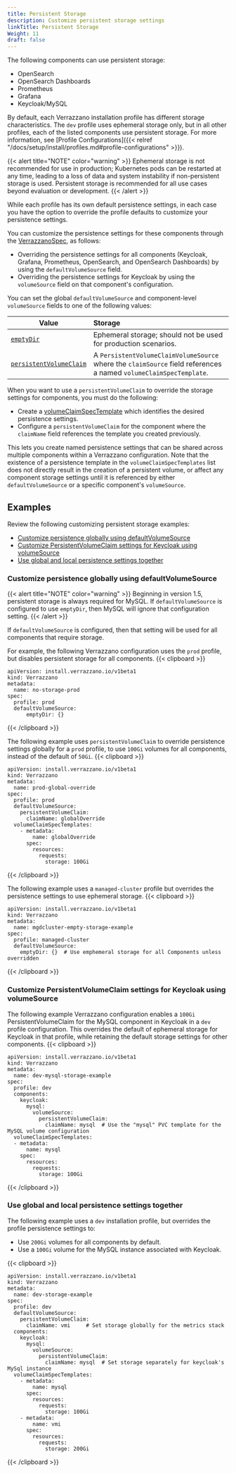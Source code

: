 ```yaml
---
title: Persistent Storage
description: Customize persistent storage settings
linkTitle: Persistent Storage
Weight: 11
draft: false
---
```


The following components can use persistent storage:

  - OpenSearch
  - OpenSearch Dashboards
  - Prometheus
  - Grafana
  - Keycloak/MySQL

By default, each Verrazzano installation profile has different storage characteristics.  The `dev` profile uses ephemeral
storage only, but in all other profiles, each of the listed components use persistent storage.  For more information, see [Profile Configurations]({{< relref "/docs/setup/install/profiles.md#profile-configurations" >}}).

{{< alert title="NOTE" color="warning" >}}
Ephemeral storage is not recommended for use in production; Kubernetes pods can be restarted at any time, leading to
a loss of data and system instability if non-persistent storage is used.  Persistent storage is recommended
for all use cases beyond evaluation or development.
{{< /alert >}}

While each profile has its own default persistence settings, in each case you have the option to override the profile
defaults to customize your persistence settings.

You can customize the persistence settings for these components through the
[VerrazzanoSpec](/docs/reference/api/vpo-verrazzano-v1beta1/#install.verrazzano.io/v1beta1.VerrazzanoSpec), as follows:

* Overriding the persistence settings for all components (Keycloak, Grafana, Prometheus, OpenSearch, and OpenSearch Dashboards) by using the `defaultVolumeSource` field.
* Overriding the persistence settings for Keycloak by using the `volumeSource` field on that component's configuration.

You can set the global `defaultVolumeSource` and component-level `volumeSource` fields to one of the following values:

| Value | Storage
| ------------- |:-------------
| [`emptyDir`](https://kubernetes.io/docs/concepts/storage/volumes/#emptydir) | Ephemeral storage; should not be used for production scenarios.
| [`persistentVolumeClaim`](https://kubernetes.io/docs/reference/generated/kubernetes-api/v1.23/#persistentvolumeclaimvolumesource-v1-core) | A `PersistentVolumeClaimVolumeSource` where the `claimSource` field references a named `volumeClaimSpecTemplate`.

When you want to use a `persistentVolumeClaim` to override the storage settings for components, you must do the following:

* Create a [volumeClaimSpecTemplate](/docs/reference/api/vpo-verrazzano-v1beta1/#install.verrazzano.io/v1beta1.VolumeClaimSpecTemplate) which identifies
  the desired persistence settings.
* Configure a `persistentVolumeClaim` for the component where the `claimName` field references the template you created previously.

This lets you create named persistence settings that can be shared across multiple components within a Verrazzano
configuration.  Note that the existence of a persistence template in the `volumeClaimSpecTemplates` list does not
directly result in the creation of a persistent volume, or affect any component storage settings until it is referenced
by either `defaultVolumeSource` or a specific component's `volumeSource`.

## Examples
Review the following customizing persistent storage examples:

- [Customize persistence globally using defaultVolumeSource](#customize-persistence-globally-using-defaultvolumesource)
- [Customize PersistentVolumeClaim settings for Keycloak using volumeSource](#customize-persistentvolumeclaim-settings-for-keycloak-using-volumesource)
- [Use global and local persistence settings together](#use-global-and-local-persistence-settings-together)

### Customize persistence globally using defaultVolumeSource

{{< alert title="NOTE" color="warning" >}}
Beginning in version 1.5, persistent storage is always required for MySQL. If `defaultVolumeSource` is configured to use `emptyDir`, then MySQL will ignore that configuration setting.
{{< /alert >}}

If `defaultVolumeSource` is configured, then that setting will be used for all components that require storage.

For example, the following Verrazzano configuration uses the `prod` profile, but disables persistent storage for all components.
{{< clipboard >}}
<div class="highlight">

```
apiVersion: install.verrazzano.io/v1beta1
kind: Verrazzano
metadata:
  name: no-storage-prod
spec:
  profile: prod
  defaultVolumeSource:
      emptyDir: {}
```

</div>
{{< /clipboard >}}

The following example uses `persistentVolumeClaim` to override persistence settings globally for a `prod` profile, to use
`100Gi` volumes for all components, instead of the default of `50Gi`.
{{< clipboard >}}
<div class="highlight">

```
apiVersion: install.verrazzano.io/v1beta1
kind: Verrazzano
metadata:
  name: prod-global-override
spec:
  profile: prod
  defaultVolumeSource:
    persistentVolumeClaim:
      claimName: globalOverride
  volumeClaimSpecTemplates:
    - metadata:
        name: globalOverride
      spec:
        resources:
          requests:
            storage: 100Gi
```

</div>
{{< /clipboard >}}

The following example uses a `managed-cluster` profile but overrides the persistence settings to use ephemeral storage.
{{< clipboard >}}
<div class="highlight">

```
apiVersion: install.verrazzano.io/v1beta1
kind: Verrazzano
metadata:
  name: mgdcluster-empty-storage-example
spec:
  profile: managed-cluster
  defaultVolumeSource:
    emptyDir: {}  # Use emphemeral storage for all Components unless overridden
```

</div>
{{< /clipboard >}}

### Customize PersistentVolumeClaim settings for Keycloak using volumeSource

The following example Verrazzano configuration enables a `100Gi` PersistentVolumeClaim for the MySQL component in Keycloak
in a `dev` profile configuration.  This overrides the default of ephemeral storage for Keycloak in that profile, while
retaining the default storage settings for other components.
{{< clipboard >}}
<div class="highlight">

```
apiVersion: install.verrazzano.io/v1beta1
kind: Verrazzano
metadata:
  name: dev-mysql-storage-example
spec:
  profile: dev
  components:
    keycloak:
      mysql:
        volumeSource:
          persistentVolumeClaim:
            claimName: mysql  # Use the "mysql" PVC template for the MySQL volume configuration
  volumeClaimSpecTemplates:
  - metadata:
      name: mysql      
    spec:
      resources:
        requests:
          storage: 100Gi
```

</div>
{{< /clipboard >}}

### Use global and local persistence settings together

The following example uses a `dev` installation profile, but overrides the profile persistence settings to:

* Use `200Gi` volumes for all components by default.
* Use a `100Gi` volume for the MySQL instance associated with Keycloak.

{{< clipboard >}}
<div class="highlight">

```
apiVersion: install.verrazzano.io/v1beta1
kind: Verrazzano
metadata:
  name: dev-storage-example
spec:
  profile: dev
  defaultVolumeSource:
    persistentVolumeClaim:
      claimName: vmi     # Set storage globally for the metrics stack
  components:
    keycloak:
      mysql:
        volumeSource:
          persistentVolumeClaim:
            claimName: mysql  # Set storage separately for keycloak's MySql instance
  volumeClaimSpecTemplates:
    - metadata:
        name: mysql
      spec:
        resources:
          requests:
            storage: 100Gi
    - metadata:
        name: vmi
      spec:
        resources:
          requests:
            storage: 200Gi
```

</div>
{{< /clipboard >}}

